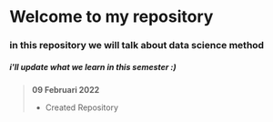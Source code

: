# Welcome to my repository
### in this repository we will talk about data science method
##### i'll update what we learn in this semester :) 

> <b> 09 Februari 2022</b>
> - Created Repository


